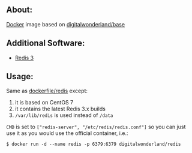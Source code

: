 ## About:

[Docker](http://www.docker.com/) image based on [digitalwonderland/base](https://registry.hub.docker.com/u/digitalwonderland/base/)

## Additional Software:

* [Redis 3](https://github.com/antirez/redis/raw/3.0/00-RELEASENOTES)

## Usage:

Same as [dockerfile/redis](https://registry.hub.docker.com/u/dockerfile/redis/) except:

1. it is based on CentOS 7
2. it contains the latest Redis 3.x builds
3. ```/var/lib/redis``` is used instead of ```/data```

```CMD``` is set to ```["redis-server", "/etc/redis/redis.conf"]``` so you can just use it as you would use the official container, i.e.:

``` 
$ docker run -d --name redis -p 6379:6379 digitalwonderland/redis
```
